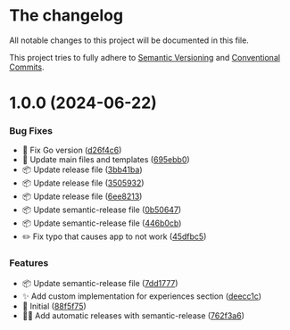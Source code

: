# The changelog 

All notable changes to this project will be documented in this file.

This project tries to fully adhere to [Semantic Versioning](https://semver.org) and [Conventional Commits](https://www.conventionalcommits.org).

# 1.0.0 (2024-06-22)


### Bug Fixes

* :bug: Fix Go version ([d26f4c6](https://github.com/nclsbayona/resume-generator/commit/d26f4c6a27336b0debf7bd29376fcd4818d4cb58))
* :construction: Update main files and templates ([695ebb0](https://github.com/nclsbayona/resume-generator/commit/695ebb0cf7c6578548a0584ada5c4fa66a39c322))
* :package: Update release file ([3bb41ba](https://github.com/nclsbayona/resume-generator/commit/3bb41bafbf0c0a0fc7a1779a08ac4218b2d7074b))
* :package: Update release file ([3505932](https://github.com/nclsbayona/resume-generator/commit/35059324bbb6de3e8bede0579c8c34eecded86ee))
* :package: Update release file ([6ee8213](https://github.com/nclsbayona/resume-generator/commit/6ee8213e344d4ed116d822fd8ea26c641f61c088))
* :package: Update semantic-release file ([0b50647](https://github.com/nclsbayona/resume-generator/commit/0b506478aca7603d9ae557e2f1e709634d20a1b3))
* :package: Update semantic-release file ([446b0cb](https://github.com/nclsbayona/resume-generator/commit/446b0cb50b2b5b16e4cf4bae8bdcb1828cd5a530))
* :pencil2: Fix typo that causes app to not work ([45dfbc5](https://github.com/nclsbayona/resume-generator/commit/45dfbc52d1136320ddfc1d1867b95e41bf0cde57))


### Features

* :package: Update semantic-release file ([7dd1777](https://github.com/nclsbayona/resume-generator/commit/7dd1777ff8a5bd751872e285b74aa3efdda77247))
* :sparkles: Add custom implementation for experiences section ([deecc1c](https://github.com/nclsbayona/resume-generator/commit/deecc1c971f57787635932896ac210f5d47e5eca))
* :tada: Initial ([88f5f75](https://github.com/nclsbayona/resume-generator/commit/88f5f757877807db42749417b0501315b6c8213c))
* :technologist: Add automatic releases with semantic-release ([762f3a6](https://github.com/nclsbayona/resume-generator/commit/762f3a63c8a5b2d4fcf2cea4b9e765bb68674ee7))
